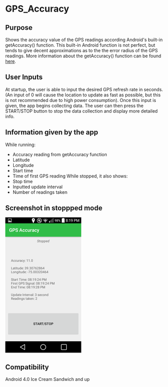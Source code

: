 # GPS_Accuracy
## Purpose
Shows the accuracy value of the GPS readings according Android's built-in getAccuracy() function. 
This built-in Android function is not perfect, but tends to give decent approximations as to the the error 
radius of the GPS readings. More information about the getAccuracy() function can be found 
<a href="https://developer.android.com/reference/android/location/Location#getAccuracy()">here</a>.
## User Inputs
At startup,  the user is able to input the desired GPS refresh rate in seconds. (An input of 0 will cause the location to update as fast as possible, but this is not recommended due to high power consumption). Once this input is given, the app begins collecting data. The user can then press the START/STOP button to stop the data collection and display more detailed info.
## Information given by the app
While running:
* Accuracy reading from getAccuracy function
* Latitude
* Longitude
* Start time
* Time of first GPS reading
While stopped, it also shows:
* Stop time
* Inputted update interval
* Number of readings taken
## Screenshot in stoppped mode
<img src="screenshot.png" width="240" height="427">

## Compatibility
Android 4.0 Ice Cream Sandwich and up
